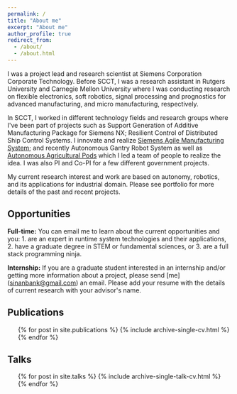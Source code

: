 ```yaml
---
permalink: /
title: "About me"
excerpt: "About me"
author_profile: true
redirect_from: 
  - /about/
  - /about.html
---
```


I was a project lead and research scientist at Siemens Corporation Corporate Technology. Before SCCT, I was a research
assistant in Rutgers University and Carnegie Mellon University where I 
was conducting research on flexible electronics, soft robotics, signal processing and prognostics 
for advanced manufacturing, and micro manufacturing, respectively.  

In SCCT, I worked in different technology fields and research groups where I've been part of projects
such as Support Generation of Additive Manufacturing Package for Siemens NX; Resilient Control of Distributed
Ship Control Systems. I innovate and realize [Siemens Agile Manufacturing System](https://goo.gl/dPYpWo); and 
recently Autonomous Gantry Robot System as well as [Autonomous Agricultural Pods](https://goo.gl/FdmDLS) which 
I led a team of people to realize the idea. I was also PI and Co-PI for a few different government projects.

My current research interest and work are based on autonomy, robotics, and its applications for industrial
domain. Please see portfolio for more details of the past and recent projects.

Opportunities
------
<b>Full-time:</b> You can email me to learn about the current opportunities and you: 1. are an expert in runtime system technologies and their applications, 2. have a graduate degree in STEM or fundamental sciences, or 3. are a full stack programming ninja.<br />

<b>Internship:</b> If you are a graduate student interested in an internship and/or getting more information
about a project, please send [me] (sinanbank@gmail.com) an email. Please add your resume with the details of current
research with your advisor's name.

Publications
------ 
<ul>{% for post in site.publications %}
    {% include archive-single-cv.html %}
  {% endfor %}</ul>

Talks
------
 <ul>{% for post in site.talks %}
    {% include archive-single-talk-cv.html %}
  {% endfor %}</ul>
